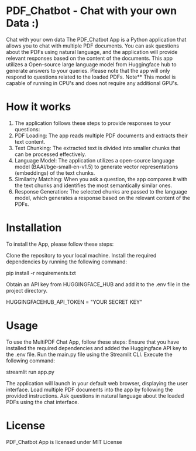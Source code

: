 # PDF_Chatbot - Chat with your own Data :)
Chat with your own data
The PDF_Chatbot App is a Python application that allows you to chat with multiple PDF documents. You can ask questions about the PDFs using natural language, and the application will provide relevant responses based on the content of the documents. This app utilizes a Open-source large language model from Huggingface hub to generate answers to your queries. Please note that the app will only respond to questions related to the loaded PDFs. Note** This model is capable of running in CPU's and does not require any additional GPU's.

# How it works
1) The application follows these steps to provide responses to your questions:
2) PDF Loading: The app reads multiple PDF documents and extracts their text content.
3) Text Chunking: The extracted text is divided into smaller chunks that can be processed effectively.
4) Language Model: The application utilizes a open-source language model (BAAI/bge-small-en-v1.5) to generate vector representations (embeddings) of the text chunks.
5) Similarity Matching: When you ask a question, the app compares it with the text chunks and identifies the most semantically similar ones.
6) Response Generation: The selected chunks are passed to the language model, which generates a response based on the relevant content of the PDFs.

# Installation
To install the App, please follow these steps:

Clone the repository to your local machine.
Install the required dependencies by running the following command:

pip install -r requirements.txt

Obtain an API key from HUGGINGFACE_HUB and add it to the .env file in the project directory.

HUGGINGFACEHUB_API_TOKEN = "YOUR SECRET KEY"

# Usage
To use the MultiPDF Chat App, follow these steps:
Ensure that you have installed the required dependencies and added the Huggingface API key to the .env file.
Run the main.py file using the Streamlit CLI. Execute the following command:

streamlit run app.py

The application will launch in your default web browser, displaying the user interface.
Load multiple PDF documents into the app by following the provided instructions.
Ask questions in natural language about the loaded PDFs using the chat interface.

# License
PDF_Chatbot App is licensed under MIT License
